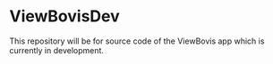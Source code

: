 # ViewBovisDev
This repository will be for source code of the ViewBovis app which is currently in development.
